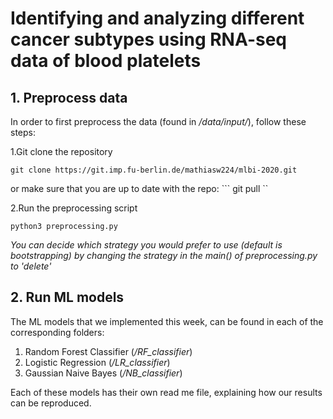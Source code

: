 # Identifying and analyzing different cancer subtypes using RNA-seq data of blood platelets

## 1. Preprocess data
In order to first preprocess the data (found in */data/input/*), follow these steps:

1.Git clone the repository 

``` 
git clone https://git.imp.fu-berlin.de/mathiasw224/mlbi-2020.git 
```

or make sure that you are up to date with the repo: ``` git pull ``

2.Run the preprocessing script

``` 
python3 preprocessing.py
```
*You can decide which strategy you would prefer to use (default is bootstrapping) by changing the strategy in the
 main() of preprocessing.py to 'delete'*


## 2. Run ML models
The ML models that we implemented this week, can be found in each of the corresponding folders:
1. Random Forest Classifier (*/RF_classifier*)
1. Logistic Regression (*/LR_classifier*)
1. Gaussian Naive Bayes (*/NB_classifier*)

Each of these models has their own read me file, explaining how our results can be reproduced. 

